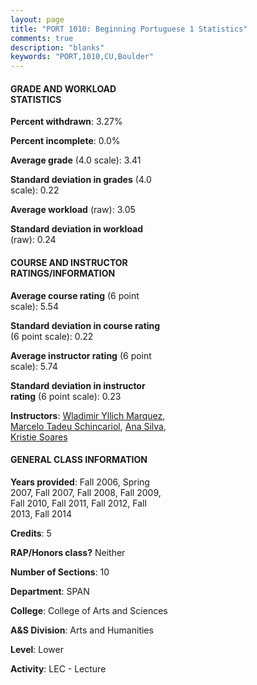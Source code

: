 ```yaml
---
layout: page
title: "PORT 1010: Beginning Portuguese 1 Statistics"
comments: true
description: "blanks"
keywords: "PORT,1010,CU,Boulder"
---
```

<head>
<script src="https://ajax.googleapis.com/ajax/libs/jquery/2.1.3/jquery.min.js"></script>
<script src="https://dl.dropboxusercontent.com/s/pc42nxpaw1ea4o9/highcharts.js?dl=0"></script>
<!-- <script src="../assets/js/highcharts.js"></script> -->
<style type="text/css">@font-face {
	font-family: "Bebas Neue";
	src: url(https://www.filehosting.org/file/details/544349/BebasNeue Regular.otf) format("opentype");
	}
	h1.Bebas { 
		font-family: "Bebas Neue", Verdana, Tahoma;
	}
</style>
</head>
<body>
	<div id="container" style="float: right; width: 45%; height: 88%; margin-left: 2.5%; margin-right: 2.5%;"></div>
	<script language="JavaScript">
		$(document).ready(function() {
		var chart = {type: 'column'};
		var title = {text: 'Grade Distribution'};
		var xAxis = {categories: ['A','B','C','D','F'],crosshair: true};
		var yAxis = {min: 0,title: {text: 'Percentage'}};
		var tooltip = {headerFormat: '<center><b><span style="font-size:20px">{point.key}</span></b></center>',
		               pointFormat: '<td style="padding:0"><b>{point.y:.1f}%</b></td>',
		               footerFormat: '</table>',shared: true,useHTML: true};
		var plotOptions = {column: {pointPadding: 0.0,borderWidth: 0}};  
		var credits = {enabled: false};var series= [{name: 'Percent',data: [60.74,28.26,7.63,1.9,1.46,]}];
		var json = {};
		json.chart = chart;
		json.title = title;
		json.tooltip = tooltip;
		json.xAxis = xAxis;
		json.yAxis = yAxis;  
		json.series = series;
		json.plotOptions = plotOptions;  
		json.credits = credits;
		$('#container').highcharts(json);
	});
	</script>
</body>
			   
#### GRADE AND WORKLOAD STATISTICS

**Percent withdrawn**: 3.27%

**Percent incomplete**: 0.0%

**Average grade** (4.0 scale): 3.41

**Standard deviation in grades** (4.0 scale): 0.22

**Average workload** (raw): 3.05

**Standard deviation in workload** (raw): 0.24

#### COURSE AND INSTRUCTOR RATINGS/INFORMATION

**Average course rating** (6 point scale): 5.54

**Standard deviation in course rating** (6 point scale): 0.22

**Average instructor rating** (6 point scale): 5.74

**Standard deviation in instructor rating** (6 point scale): 0.23

**Instructors**: <a href='../../instructors/Wladimir_Yllich_Marquez'>Wladimir Yllich Marquez</a>, <a href='../../instructors/Marcelo_Tadeu_Schincariol'>Marcelo Tadeu Schincariol</a>, <a href='../../instructors/Ana_Silva'>Ana Silva</a>, <a href='../../instructors/Kristie_Soares'>Kristie Soares</a>

#### GENERAL CLASS INFORMATION

**Years provided**: Fall 2006, Spring 2007, Fall 2007, Fall 2008, Fall 2009, Fall 2010, Fall 2011, Fall 2012, Fall 2013, Fall 2014

**Credits**: 5

**RAP/Honors class?** Neither

**Number of Sections**: 10

**Department**: SPAN

**College**: College of Arts and Sciences

**A&S Division**: Arts and Humanities

**Level**: Lower

**Activity**: LEC - Lecture
